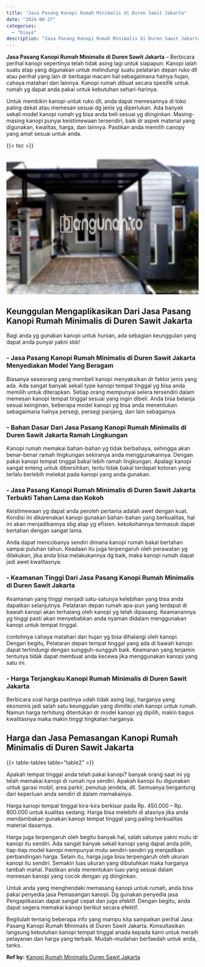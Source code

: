 ```yaml
---
title: "Jasa Pasang Kanopi Rumah Minimalis di Duren Sawit Jakarta"
date: "2024-08-27"
categories: 
  - "biaya"
description: "Jasa Pasang Kanopi Rumah Minimalis di Duren Sawit Jakarta. Begitulah tentang beberapa info yang mampu kita sampaikan perihal Jasa Pasang Kanopi Rumah Minimal..."
---
```


**Jasa Pasang Kanopi Rumah Minimalis di Duren Sawit Jakarta** – Berbicara perihal kanopi sepertinya telah tidak asing lagi untuk siapapun. Kanopi ialah suatu atap yang digunakan untuk melindungi suatu pelataran depan ruko dll atau perihal yang lain dr berbagai macam hal sebagaimana halnya hujan, cahaya matahari dan lainnya. Kanopi rumah dibuat secara spesifik untuk rumah yg dapat anda pakai untuk kebutuhan sehari-harinya.

Untuk membikin kanopi untuk ruko dll, anda dapat memesannya di toko paling dekat atau memesan sesuai dg jenis yg diperlukan. Ada banyak sekali model kanopi rumah yg bisa anda beli sesuai yg diinginkan. Masing-masing kanopi punyai keistimewaan tersendiri, baik dr aspek material yang digunakan, kwalitas, harga, dan lainnya. Pastikan anda memilih canopy yang amat sesuai untuk anda.

{{< toc >}}

![Jasa Pasang Kanopi Rumah Minimalis di Duren Sawit Jakarta](/images/harga-kanopi-minimalis-29.png)

## Keunggulan Mengaplikasikan Dari Jasa Pasang Kanopi Rumah Minimalis di Duren Sawit Jakarta

Bagi anda yg gunakan kanopi untuk hunian, ada sebagian keunggulan yang dapat anda punyai yakni sbb!

### \- Jasa Pasang Kanopi Rumah Minimalis di Duren Sawit Jakarta Menyediakan Model Yang Beragam

Biasanya seseorang yang membeli kanopi menyaksikan dr faktor jenis yang ada. Ada sangat banyak sekali type kanopi tempat tinggal yg bisa anda memilih untuk diterapkan. Setiap orang mempunyai selera tersendiri dalam memesan kanopi tempat tinggal sesuai yang ingin dibeli. Anda bisa belanja sesuai keinginan, beberapa model kanopi yg bisa anda menentukan sebagaimana halnya persegi, persegi panjang, dan lain sebagainya.

### \- Bahan Dasar Dari Jasa Pasang Kanopi Rumah Minimalis di Duren Sawit Jakarta Ramah Lingkungan

Kanopi rumah memakai bahan-bahan yg tidak berbahaya, sehingga akan benar-benar ramah lingkungan sekiranya anda menggunakannya. Dengan pakai kanopi tempat tinggal bakal lebih ramah lingkungan. Apalagi kanopi sangat enteng untuk dibersihkan, tentu tidak bakal terdapat kotoran yang terlalu berlebih melekat pada kanopi yang anda gunakan.

### \- Jasa Pasang Kanopi Rumah Minimalis di Duren Sawit Jakarta Terbukti Tahan Lama dan Kokoh

Keistimewaan yg dapat anda peroleh pertama adalah awet dengan kuat. Kondisi ini dikarenakan kanopi gunakan bahan-bahan yang berkualitas, hal ini akan menjadikannya sbg atap yg efisien. kekokohannya termasuk dapat bertahan dengan sangat lama.

Anda dapat mencobanya sendiri dimana kanopi rumah bakal bertahan sampai puluhan tahun. Keadaan itu juga terpengaruh oleh perawatan yg dilakukan, jika anda bisa melakukannya dg baik, maka kanopi rumah dapat jadi awet kwalitasnya.

### \- Keamanan Tinggi Dari Jasa Pasang Kanopi Rumah Minimalis di Duren Sawit Jakarta

Keamanan yang tinggi menjadi satu-satunya kelebihan yang bisa anda dapatkan selanjutnya. Pelataran depan rumah apa-pun yang terdapat di bawah kanopi akan terhalang oleh kanopi yg telah dipasang. Keamanannya yg tinggi pasti akan menyebabkan anda nyaman didalam menggunakan kanopi untuk tempat tinggal.

contohnya cahaya matahari dan hujan yg bisa dihalangi oleh kanopi. Dengan begitu, Pelataran depan tempat tinggal yang ada di bawah kanopi dapat terlindungi dengan sungguh-sungguh baik. Keamanan yang terjamin tentunya tidak dapat membuat anda kecewa jika menggunakan kanopi yang satu ini.

### \- Harga Terjangkau Kanopi Rumah Minimalis di Duren Sawit Jakarta

Berbicara soal harga pastinya udah tidak asing lagi, harganya yang ekonomis jadi salah satu keunggulan yang dimiliki oleh kanopi untuk rumah. Namun harga terhitung ditentukan dr model kanopi yg dipilih, makin bagus kwalitasnya maka makin tinggi tingkatan harganya.

## Harga dan Jasa Pemasangan Kanopi Rumah Minimalis di Duren Sawit Jakarta

{{< table-tables table="table2" >}}

Apakah tempat tinggal anda telah pakai kanopi? banyak orang saat ini yg telah memakai kanopi di rumah nya sendiri. Apakah kanopi itu digunakan untuk garasi mobil, area parkir, penutup jendela, dll. Semuanya bergantung dari keperluan anda sendiri di dalam memakainya.

Harga kanopi tempat tinggal kira-kira berkisar pada Rp. 450.000 – Rp. 800.000 untuk kualitas sedang. Harga bisa melebihi di atasnya jika anda mendambakan gunakan kanopi tempat tinggal yang paling berkualitas material dasarnya.

Harga juga terpengaruh oleh begitu banyak hal, salah satunya yakni mutu dr kanopi itu sendiri. Ada sangat banyak sekali kanopi yang dapat anda pilih, tiap-tiap model kanopi mempunyai mutu sendiri-sendiri yg menjadikan perbandingan harga. Selain itu, harga juga bisa terpengaruh oleh ukuran kanopi itu sendiri. Semakin luas ukuran yang dibutuhkan maka harganya tambah mahal. Pastikan anda menentukan luas yang sesuai dalam memesan kanopi yang cocok dengan yg diinginkan.

Untuk anda yang menghendaki memasang kanopi untuk rumah, anda bisa pakai penyedia jasa Pemasangan kanopi. Dg gunakan penyedia jasa Pengaplikasian dapat sangat cepat dan juga efektif. Dengan begitu, anda dapat segera memakai kanopi berikut secara efektif.

Begitulah tentang beberapa info yang mampu kita sampaikan perihal Jasa Pasang Kanopi Rumah Minimalis di Duren Sawit Jakarta. Konsultasikan langsung kebutuhan kanopi tempat tinggal anada kepada kami untuk meraih pelayanan dan harga yang terbaik. Mudah-mudahan berfaedah untuk anda, tanks.

**Ref by:**  [Kanopi Rumah Minimalis Duren Sawit Jakarta](https://id.wikipedia.org/wiki/Kanopi)

